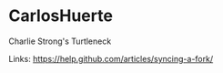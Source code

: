 # CarlosHuerte
Charlie Strong's Turtleneck

Links:
https://help.github.com/articles/syncing-a-fork/
